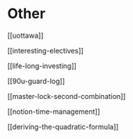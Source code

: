 # Other

[[uottawa]]

[[interesting-electives]]

[[life-long-investing]]

[[90u-guard-log]]

[[master-lock-second-combination]]

[[notion-time-management]]

[[deriving-the-quadratic-formula]]
